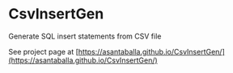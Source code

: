 # CsvInsertGen
Generate SQL insert statements from CSV file

See project page at [https://asantaballa.github.io/CsvInsertGen/](https://asantaballa.github.io/CsvInsertGen/)